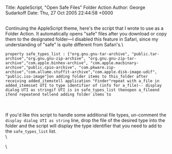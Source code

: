 Title: AppleScript, "Open Safe Files" Folder Action
Author: George Sudarkoff
Date: Thu, 27 Oct 2005 22:44:58 +0000

\
Continuing the AppleScript theme, here's the script that I wrote to use
as a Folder Action. It automatically opens "safe" files after you
download or copy them to the designated folder—I disabled this feature
in Safari, since my understanding of "safe" is quite different from
Safari's.\

    property safe_types_list : {"org.gnu.gnu-tar-archive", "public.tar-archive","org.gnu.gnu-zip-archive", "org.gnu.gnu-zip-tar-archive","com.apple.binhex-archive", "com.apple.macbinary-archive","public.cpio-archive", "com.pkware.zip-archive","com.allume.stuffit-archive","com.apple.disk-image-udif", "public.iso-image"}on adding folder items to this_folder after receiving added_itemstell application "Finder"repeat with a_file in added_itemsset UTI to type identifier of (info for a_file)-- display dialog UTI as stringif UTI is in safe_types_list thenopen a_fileend ifend repeatend tellend adding folder items to

\
\
If you'd like this script to handle some additional file types,
un-comment the `display dialog UTI as string` line, drop the file of the
desired type into the folder and the script will display the type
identifier that you need to add to the `safe_types_list` list.\
\

\

